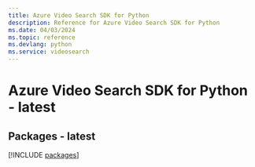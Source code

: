 ```yaml
---
title: Azure Video Search SDK for Python
description: Reference for Azure Video Search SDK for Python
ms.date: 04/03/2024
ms.topic: reference
ms.devlang: python
ms.service: videosearch
---
```

# Azure Video Search SDK for Python - latest
## Packages - latest
[!INCLUDE [packages](video-search-index.md)]